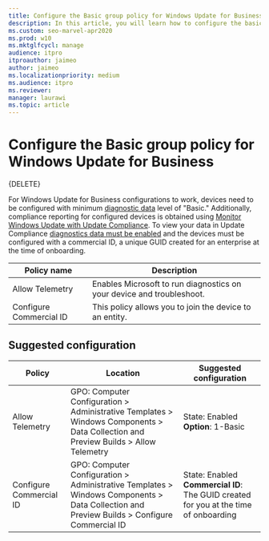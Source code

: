 ```yaml
---
title: Configure the Basic group policy for Windows Update for Business
description: In this article, you will learn how to configure the basic group policy for Windows Update for Business.
ms.custom: seo-marvel-apr2020
ms.prod: w10
ms.mktglfcycl: manage
audience: itpro
itproauthor: jaimeo
author: jaimeo
ms.localizationpriority: medium
ms.audience: itpro
ms.reviewer: 
manager: laurawi
ms.topic: article
---
```

# Configure the Basic group policy for Windows Update for Business
{DELETE}

For Windows Update for Business configurations to work, devices need to be configured with minimum [diagnostic data](/windows/privacy/configure-windows-diagnostic-data-in-your-organization) level of "Basic." Additionally, compliance reporting for configured devices is obtained using [Monitor Windows Update with Update Compliance](./update-compliance-monitor.md). To view your data in Update Compliance [diagnostics data must be enabled](/windows/deployment/update/windows-analytics-get-started#set-diagnostic-data-levels) and the devices must be configured with a commercial ID, a unique GUID created for an enterprise at the time of onboarding.

|Policy name|Description |
|-|-|
|Allow Telemetry|Enables Microsoft to run diagnostics on your device and troubleshoot.|
|Configure Commercial ID|This policy allows you to join the device to an entity.|

## Suggested configuration

|Policy|Location|Suggested configuration|
|-|-|-|
|Allow Telemetry |GPO: Computer Configuration > Administrative Templates > Windows Components > Data Collection and Preview Builds > Allow Telemetry	|State: Enabled <br>**Option**: 1-Basic|
|Configure Commercial ID|GPO: Computer Configuration > Administrative Templates > Windows Components > Data Collection and Preview Builds > Configure Commercial ID	|State: Enabled <br>**Commercial ID**: The GUID created for you at the time of onboarding|